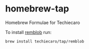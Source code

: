 # homebrew-tap
Homebrew Formulae for Techiecaro

To install [remblob](https://github.com/techiecaro/remblob) run:

```bash
brew install techiecaro/tap/remblob
```

